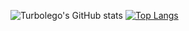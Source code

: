 ![Turbolego's GitHub stats](https://github-readme-stats.vercel.app/api?username=turbolego&show_icons=true&theme=transparent) [![Top Langs](https://github-readme-stats.vercel.app/api/top-langs/?username=turbolego&theme=transparent)](https://github.com/turbolego/github-readme-stats)